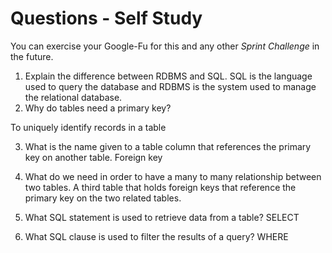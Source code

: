 # Questions - Self Study

You can exercise your Google-Fu for this and any other _Sprint Challenge_ in the future.

1. Explain the difference between RDBMS and SQL.
   SQL is the language used to query the database and RDBMS is the system used to manage the relational database.
2. Why do tables need a primary key?

To uniquely identify records in a table

3. What is the name given to a table column that references the primary key on another table.
   Foreign key
4. What do we need in order to have a many to many relationship between two tables.
   A third table that holds foreign keys that reference the primary key on the two related tables.

5. What SQL statement is used to retrieve data from a table?
   SELECT
6. What SQL clause is used to filter the results of a query?
   WHERE
